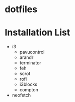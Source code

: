 # dotfiles

# Installation List
* i3
  * pavucontrol
  * arandr
  * terminator
  * feh
  * scrot
  * rofi
  * i3blocks
  * compton
* neofetch
